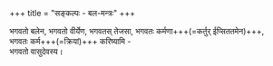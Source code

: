 +++
title = "सङ्कल्पः - बल-मन्त्रः"
+++

भगवतो बलेन, भगवतो वीर्येण, भगवतस् तेजसा, भगवतः कर्मणा+++(=कर्तुर् ईप्सिततमेन)+++,  
भगवतः कर्म+++(=क्रियां)+++ करिष्यामि -  
भगवतो वासुदेवस्य।